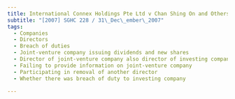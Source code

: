 ```yaml
---
title: International Connex Holdings Pte Ltd v Chan Shing On and Others 
subtitle: "[2007] SGHC 228 / 31\_Dec\_ember\_2007"
tags:
  - Companies
  - Directors
  - Breach of duties
  - Joint-venture company issuing dividends and new shares
  - Director of joint-venture company also director of investing company
  - Failing to provide information on joint-venture company
  - Participating in removal of another director
  - Whether there was breach of duty to investing company

---
```


